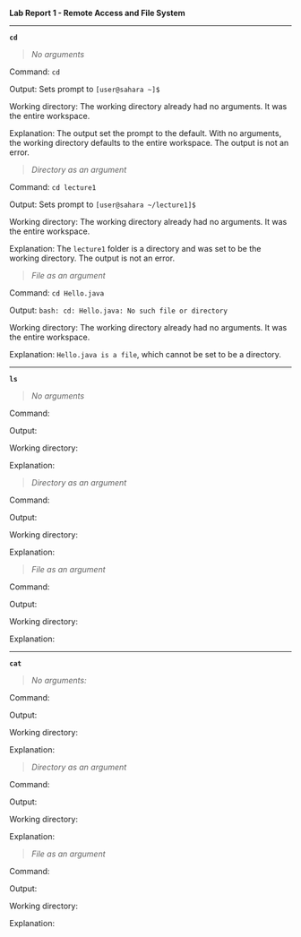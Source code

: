 **Lab Report 1 - Remote Access and File System**

---

**`cd`**

> *No arguments* 

Command: `cd`

Output: Sets prompt to `[user@sahara ~]$`

Working directory: The working directory already had no arguments. It was the entire workspace.

Explanation: The output set the prompt to the default. With no arguments, the working directory defaults to the entire workspace. The output is not an error.

> *Directory as an argument*

Command: `cd lecture1`

Output: Sets prompt to `[user@sahara ~/lecture1]$`

Working directory: The working directory already had no arguments. It was the entire workspace.

Explanation: The `lecture1` folder is a directory and was set to be the working directory. The output is not an error.

> *File as an argument*

Command: `cd Hello.java`

Output:  `bash: cd: Hello.java: No such file or directory`

Working directory: The working directory already had no arguments. It was the entire workspace.

Explanation: `Hello.java is a file`, which cannot be set to be a directory. 

---

**`ls`**

> *No arguments* 

Command:

Output: 

Working directory:

Explanation:

> *Directory as an argument*

Command:

Output:

Working directory:

Explanation:

> *File as an argument*

Command:

Output:  

Working directory: 

Explanation:

---

**`cat`**

> *No arguments:* 

Command:

Output: 

Working directory:

Explanation:

> *Directory as an argument*

Command:

Output:

Working directory:

Explanation:

> *File as an argument*

Command:

Output:  

Working directory: 

Explanation:








